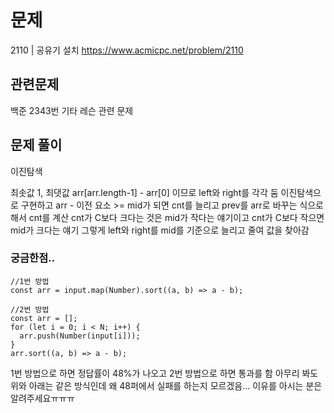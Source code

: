 # 문제

2110 | 공유기 설치
https://www.acmicpc.net/problem/2110

## 관련문제

백준 2343번 기타 레슨 관련 문제

## 문제 풀이

이진탐색

최솟값 1, 최댓값 arr[arr.length-1] - arr[0] 이므로 left와 right를 각각 둠
이진탐색으로 구현하고 arr - 이전 요소 >= mid가 되면 cnt를 늘리고 prev를 arr로 바꾸는 식으로 해서 cnt를 계산
cnt가 C보다 크다는 것은 mid가 작다는 얘기이고 cnt가 C보다 작으면 mid가 크다는 얘기
그렇게 left와 right를 mid를 기준으로 늘리고 줄여 값을 찾아감

### 궁금한점..

```
//1번 방법
const arr = input.map(Number).sort((a, b) => a - b);

//2번 방법
const arr = [];
for (let i = 0; i < N; i++) {
  arr.push(Number(input[i]));
}
arr.sort((a, b) => a - b);
```

1번 방법으로 하면 정답률이 48%가 나오고 2번 방법으로 하면 통과를 함
아무리 봐도 위와 아래는 같은 방식인데 왜 48퍼에서 실패를 하는지 모르겠음...
이유를 아시는 분은 알려주세요ㅠㅠㅠ
